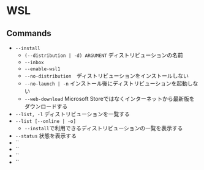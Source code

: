 # WSL

## Commands
- `--install`
  - `(--distribution | -d) ARGUMENT` ディストリビューションの名前
  - `--inbox`
  - `--enable-wsl1`
  - `--no-distribution`　ディストリビューションをインストールしない
  - `--no-launch | -n` インストール後にディストリビューションを起動しない
  - `--web-download` Microsoft Storeではなくインターネットから最新版をダウンロードする
- `--list, -l` ディストリビューションを一覧する
- `--list [--online | -o]`
  - `--install`で利用できるディストリビューションの一覧を表示する
- `--status` 状態を表示する
- ``
- ``
- ``
- ``
